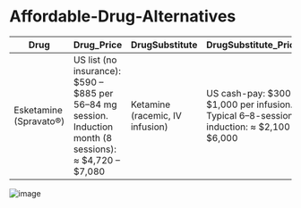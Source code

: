 # Affordable-Drug-Alternatives



| Drug | Drug_Price| DrugSubstitute| DrugSubstitute_Price | Condition | Condition_Prevalence | GeographicalRegion |
|------|-----------|---------------|----------------------|-----------|----------------------|--------------------|
|Esketamine (Spravato®)|US list (no insurance): $590 – $885 per 56–84 mg session. Induction month (8 sessions): ≈ $4,720 – $7,080|Ketamine (racemic, IV infusion)|US cash-pay: $300 – $1,000 per infusion. Typical 6–8-session induction: ≈ $2,100 – $6,000|Treatment-Resistant Depression (TRD)|MDD patients who fail ≥2 adequate antidepressant trials; prevalence ≈ 30 – 40 % in the general U.S. MDD population (claims-based PTD rate ≈ 6 %)|United States|


![image](https://github.com/user-attachments/assets/8a994371-9caf-47e2-8640-d5003160898d)

